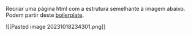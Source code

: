 Recriar uma página html com a estrutura semelhante à imagem abaixo.
Podem partir deste [boilerplate](https://github.com/hjneves/lsd-ex1/).

![[Pasted image 20231018234301.png]]